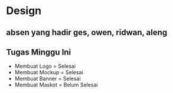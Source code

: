 # Design
## absen yang hadir ges, owen, ridwan, aleng

## Tugas Minggu Ini
- Membuat Logo = Selesai
- Membuat Mockup = Selesai
- Membuat Banner = Selesai
- Membuat Maskot = Belum Selesai
